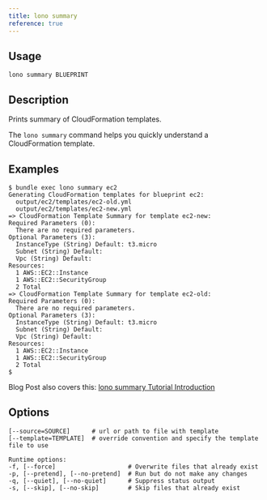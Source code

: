 ```yaml
---
title: lono summary
reference: true
---
```


## Usage

    lono summary BLUEPRINT

## Description

Prints summary of CloudFormation templates.

The `lono summary` command helps you quickly understand a CloudFormation template.

## Examples

    $ bundle exec lono summary ec2
    Generating CloudFormation templates for blueprint ec2:
      output/ec2/templates/ec2-old.yml
      output/ec2/templates/ec2-new.yml
    => CloudFormation Template Summary for template ec2-new:
    Required Parameters (0):
      There are no required parameters.
    Optional Parameters (3):
      InstanceType (String) Default: t3.micro
      Subnet (String) Default:
      Vpc (String) Default:
    Resources:
      1 AWS::EC2::Instance
      1 AWS::EC2::SecurityGroup
      2 Total
    => CloudFormation Template Summary for template ec2-old:
    Required Parameters (0):
      There are no required parameters.
    Optional Parameters (3):
      InstanceType (String) Default: t3.micro
      Subnet (String) Default:
      Vpc (String) Default:
    Resources:
      1 AWS::EC2::Instance
      1 AWS::EC2::SecurityGroup
      2 Total
    $

Blog Post also covers this: [lono summary Tutorial Introduction](https://blog.boltops.com/2017/09/18/lono-inspect-summary-tutorial-introduction)


## Options

```
[--source=SOURCE]      # url or path to file with template
[--template=TEMPLATE]  # override convention and specify the template file to use

Runtime options:
-f, [--force]                    # Overwrite files that already exist
-p, [--pretend], [--no-pretend]  # Run but do not make any changes
-q, [--quiet], [--no-quiet]      # Suppress status output
-s, [--skip], [--no-skip]        # Skip files that already exist
```

